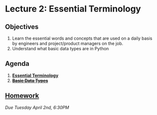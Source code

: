 <!---
{"next":"Lectures/Lecture3.md","title":"Lecture 2: Essential Terminology"}
-->

# Lecture 2: Essential Terminology

## Objectives

1. Learn the essential words and concepts that are used on a daily basis by engineers and project/product managers on the job.
2. Understand what basic data types are in Python

## Agenda

1. **[Essential Terminology](../Topics/essential_terminology.md)**
2. <strike>**[Basic Data Types](../Topics/basic_data_types.md)**</strike>

## [Homework](../Homework/hwk1.md)
*Due Tuesday April 2nd, 6:30PM*


